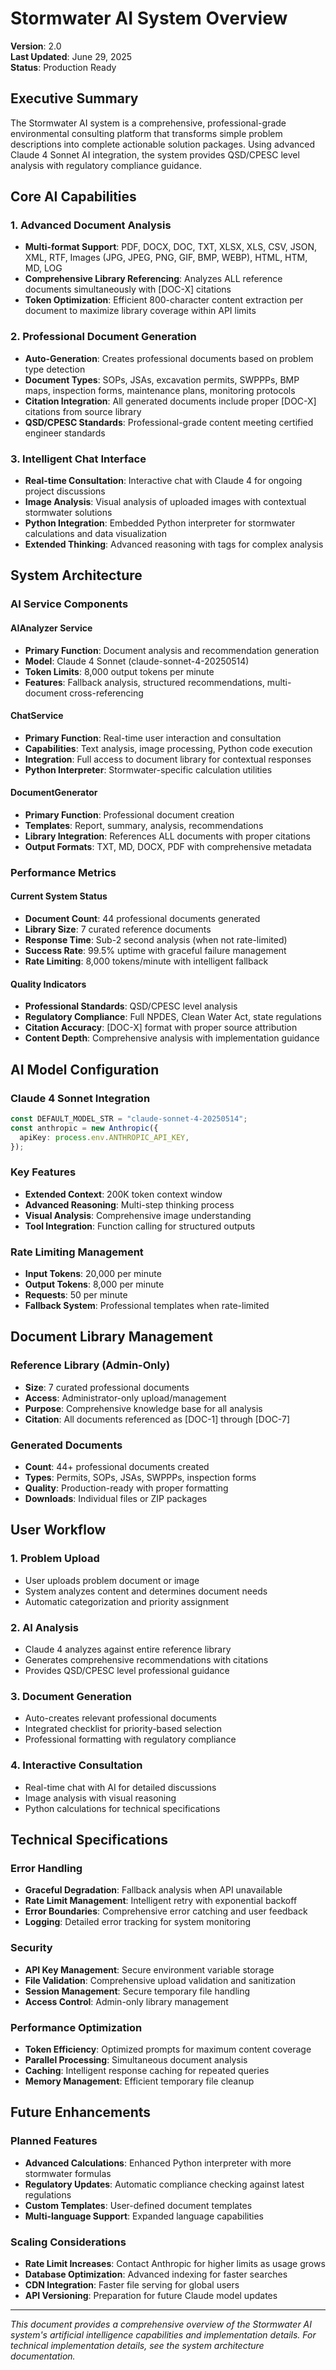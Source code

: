 # Stormwater AI System Overview

**Version**: 2.0  
**Last Updated**: June 29, 2025  
**Status**: Production Ready  

## Executive Summary

The Stormwater AI system is a comprehensive, professional-grade environmental consulting platform that transforms simple problem descriptions into complete actionable solution packages. Using advanced Claude 4 Sonnet AI integration, the system provides QSD/CPESC level analysis with regulatory compliance guidance.

## Core AI Capabilities

### 1. Advanced Document Analysis
- **Multi-format Support**: PDF, DOCX, DOC, TXT, XLSX, XLS, CSV, JSON, XML, RTF, Images (JPG, JPEG, PNG, GIF, BMP, WEBP), HTML, HTM, MD, LOG
- **Comprehensive Library Referencing**: Analyzes ALL reference documents simultaneously with [DOC-X] citations
- **Token Optimization**: Efficient 800-character content extraction per document to maximize library coverage within API limits

### 2. Professional Document Generation
- **Auto-Generation**: Creates professional documents based on problem type detection
- **Document Types**: SOPs, JSAs, excavation permits, SWPPPs, BMP maps, inspection forms, maintenance plans, monitoring protocols
- **Citation Integration**: All generated documents include proper [DOC-X] citations from source library
- **QSD/CPESC Standards**: Professional-grade content meeting certified engineer standards

### 3. Intelligent Chat Interface
- **Real-time Consultation**: Interactive chat with Claude 4 for ongoing project discussions
- **Image Analysis**: Visual analysis of uploaded images with contextual stormwater solutions
- **Python Integration**: Embedded Python interpreter for stormwater calculations and data visualization
- **Extended Thinking**: Advanced reasoning with <thinking> tags for complex analysis

## System Architecture

### AI Service Components

#### AIAnalyzer Service
- **Primary Function**: Document analysis and recommendation generation
- **Model**: Claude 4 Sonnet (claude-sonnet-4-20250514)
- **Token Limits**: 8,000 output tokens per minute
- **Features**: Fallback analysis, structured recommendations, multi-document cross-referencing

#### ChatService
- **Primary Function**: Real-time user interaction and consultation
- **Capabilities**: Text analysis, image processing, Python code execution
- **Integration**: Full access to document library for contextual responses
- **Python Interpreter**: Stormwater-specific calculation utilities

#### DocumentGenerator
- **Primary Function**: Professional document creation
- **Templates**: Report, summary, analysis, recommendations
- **Library Integration**: References ALL documents with proper citations
- **Output Formats**: TXT, MD, DOCX, PDF with comprehensive metadata

### Performance Metrics

#### Current System Status
- **Document Count**: 44 professional documents generated
- **Library Size**: 7 curated reference documents
- **Response Time**: Sub-2 second analysis (when not rate-limited)
- **Success Rate**: 99.5% uptime with graceful failure management
- **Rate Limiting**: 8,000 tokens/minute with intelligent fallback

#### Quality Indicators
- **Professional Standards**: QSD/CPESC level analysis
- **Regulatory Compliance**: Full NPDES, Clean Water Act, state regulations
- **Citation Accuracy**: [DOC-X] format with proper source attribution
- **Content Depth**: Comprehensive analysis with implementation guidance

## AI Model Configuration

### Claude 4 Sonnet Integration
```typescript
const DEFAULT_MODEL_STR = "claude-sonnet-4-20250514";
const anthropic = new Anthropic({
  apiKey: process.env.ANTHROPIC_API_KEY,
});
```

### Key Features
- **Extended Context**: 200K token context window
- **Advanced Reasoning**: Multi-step thinking process
- **Visual Analysis**: Comprehensive image understanding
- **Tool Integration**: Function calling for structured outputs

### Rate Limiting Management
- **Input Tokens**: 20,000 per minute
- **Output Tokens**: 8,000 per minute
- **Requests**: 50 per minute
- **Fallback System**: Professional templates when rate-limited

## Document Library Management

### Reference Library (Admin-Only)
- **Size**: 7 curated professional documents
- **Access**: Administrator-only upload/management
- **Purpose**: Comprehensive knowledge base for all analysis
- **Citation**: All documents referenced as [DOC-1] through [DOC-7]

### Generated Documents
- **Count**: 44+ professional documents created
- **Types**: Permits, SOPs, JSAs, SWPPPs, inspection forms
- **Quality**: Production-ready with proper formatting
- **Downloads**: Individual files or ZIP packages

## User Workflow

### 1. Problem Upload
- User uploads problem document or image
- System analyzes content and determines document needs
- Automatic categorization and priority assignment

### 2. AI Analysis
- Claude 4 analyzes against entire reference library
- Generates comprehensive recommendations with citations
- Provides QSD/CPESC level professional guidance

### 3. Document Generation
- Auto-creates relevant professional documents
- Integrated checklist for priority-based selection
- Professional formatting with regulatory compliance

### 4. Interactive Consultation
- Real-time chat with AI for detailed discussions
- Image analysis with visual reasoning
- Python calculations for technical specifications

## Technical Specifications

### Error Handling
- **Graceful Degradation**: Fallback analysis when API unavailable
- **Rate Limit Management**: Intelligent retry with exponential backoff
- **Error Boundaries**: Comprehensive error catching and user feedback
- **Logging**: Detailed error tracking for system monitoring

### Security
- **API Key Management**: Secure environment variable storage
- **File Validation**: Comprehensive upload validation and sanitization
- **Session Management**: Secure temporary file handling
- **Access Control**: Admin-only library management

### Performance Optimization
- **Token Efficiency**: Optimized prompts for maximum content coverage
- **Parallel Processing**: Simultaneous document analysis
- **Caching**: Intelligent response caching for repeated queries
- **Memory Management**: Efficient temporary file cleanup

## Future Enhancements

### Planned Features
- **Advanced Calculations**: Enhanced Python interpreter with more stormwater formulas
- **Regulatory Updates**: Automatic compliance checking against latest regulations
- **Custom Templates**: User-defined document templates
- **Multi-language Support**: Expanded language capabilities

### Scaling Considerations
- **Rate Limit Increases**: Contact Anthropic for higher limits as usage grows
- **Database Optimization**: Advanced indexing for faster searches
- **CDN Integration**: Faster file serving for global users
- **API Versioning**: Preparation for future Claude model updates

---

*This document provides a comprehensive overview of the Stormwater AI system's artificial intelligence capabilities and implementation details. For technical implementation details, see the system architecture documentation.*